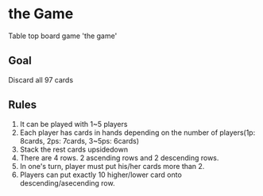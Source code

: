 # the Game

Table top board game 'the game'

## Goal

Discard all 97 cards

## Rules

1) It can be played with 1~5 players
2) Each player has cards in hands depending on the number of players(1p: 8cards, 2ps: 7cards, 3~5ps: 6cards)
3) Stack the rest cards upsidedown
4) There are 4 rows. 2 ascending rows and 2 descending rows.
5) In one's turn, player must put his/her cards more than 2.
6) Players can put exactly 10 higher/lower card onto descending/asecending row.

 